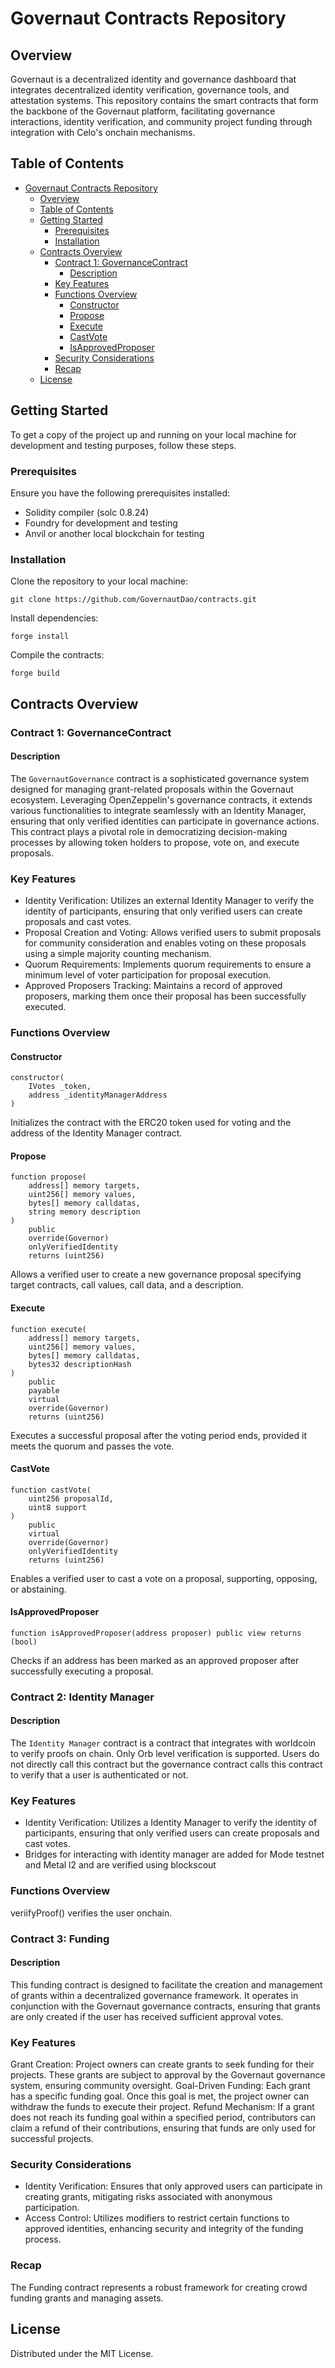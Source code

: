 # Governaut Contracts Repository

## Overview

Governaut is a decentralized identity and governance dashboard that integrates decentralized identity verification, governance tools, and attestation systems. This repository contains the smart contracts that form the backbone of the Governaut platform, facilitating governance interactions, identity verification, and community project funding through integration with Celo's onchain mechanisms.

## Table of Contents

- [Governaut Contracts Repository](#governaut-contracts-repository)
  - [Overview](#overview)
  - [Table of Contents](#table-of-contents)
  - [Getting Started](#getting-started)
    - [Prerequisites](#prerequisites)
    - [Installation](#installation)
  - [Contracts Overview](#contracts-overview)
    - [Contract 1: GovernanceContract](#contract-1-governancecontract)
      - [Description](#description)
    - [Key Features](#key-features)
    - [Functions Overview](#functions-overview)
      - [Constructor](#constructor)
      - [Propose](#propose)
      - [Execute](#execute)
      - [CastVote](#castvote)
      - [IsApprovedProposer](#isapprovedproposer)
    - [Security Considerations](#security-considerations)
    - [Recap](#recap)
  - [License](#license)

## Getting Started

To get a copy of the project up and running on your local machine for development and testing purposes, follow these steps.

### Prerequisites

Ensure you have the following prerequisites installed:

- Solidity compiler (solc 0.8.24)
- Foundry for development and testing
- Anvil or another local blockchain for testing

### Installation

Clone the repository to your local machine:

`git clone https://github.com/GovernautDao/contracts.git`

Install dependencies:

`forge install`

Compile the contracts:

`forge build`


## Contracts Overview

### Contract 1: GovernanceContract

#### Description

The `GovernautGovernance` contract is a sophisticated governance system designed for managing grant-related proposals within the Governaut ecosystem. Leveraging OpenZeppelin's governance contracts, it extends various functionalities to integrate seamlessly with an Identity Manager, ensuring that only verified identities can participate in governance actions. This contract plays a pivotal role in democratizing decision-making processes by allowing token holders to propose, vote on, and execute proposals.

### Key Features

- Identity Verification: Utilizes an external Identity Manager to verify the identity of participants, ensuring that only verified users can create proposals and cast votes.
- Proposal Creation and Voting: Allows verified users to submit proposals for community consideration and enables voting on these proposals using a simple majority counting mechanism.
- Quorum Requirements: Implements quorum requirements to ensure a minimum level of voter participation for proposal execution.
- Approved Proposers Tracking: Maintains a record of approved proposers, marking them once their proposal has been successfully executed.

### Functions Overview

#### Constructor

```
constructor(
    IVotes _token,
    address _identityManagerAddress
)
```

Initializes the contract with the ERC20 token used for voting and the address of the Identity Manager contract.

#### Propose

```
function propose(
    address[] memory targets,
    uint256[] memory values,
    bytes[] memory calldatas,
    string memory description
)
    public
    override(Governor)
    onlyVerifiedIdentity
    returns (uint256)
```

Allows a verified user to create a new governance proposal specifying target contracts, call values, call data, and a description.

#### Execute

```
function execute(
    address[] memory targets,
    uint256[] memory values,
    bytes[] memory calldatas,
    bytes32 descriptionHash
)
    public
    payable
    virtual
    override(Governor)
    returns (uint256)
```

Executes a successful proposal after the voting period ends, provided it meets the quorum and passes the vote.

#### CastVote

```
function castVote(
    uint256 proposalId,
    uint8 support
)
    public
    virtual
    override(Governor)
    onlyVerifiedIdentity
    returns (uint256)
```

Enables a verified user to cast a vote on a proposal, supporting, opposing, or abstaining.

#### IsApprovedProposer

```
function isApprovedProposer(address proposer) public view returns (bool)
```

Checks if an address has been marked as an approved proposer after successfully executing a proposal.

### Contract 2: Identity Manager

#### Description

The `Identity Manager` contract is a contract that integrates with worldcoin to verify proofs on chain. Only Orb level verification is supported. Users do not directly call this contract but the governance contract calls this contract to verify that a user is authenticated or not.

### Key Features

- Identity Verification: Utilizes a Identity Manager to verify the identity of participants, ensuring that only verified users can create proposals and cast votes.
- Bridges for interacting with identity manager are added for  Mode testnet and Metal l2 and are verified using blockscout

### Functions Overview
veriifyProof() verifies the user onchain.

### Contract 3: Funding

#### Description

This funding contract is designed to facilitate the creation and management of grants within a decentralized governance framework. It operates in conjunction with the Governaut governance contracts, ensuring that grants are only created if the user has received sufficient approval votes.



### Key Features

Grant Creation:
Project owners can create grants to seek funding for their projects. These grants are subject to approval by the Governaut governance system, ensuring community oversight.
Goal-Driven Funding:
Each grant has a specific funding goal. Once this goal is met, the project owner can withdraw the funds to execute their project.
Refund Mechanism:
If a grant does not reach its funding goal within a specified period, contributors can claim a refund of their contributions, ensuring that funds are only used for successful projects.


### Security Considerations

- Identity Verification: Ensures that only approved users can participate in creating grants, mitigating risks associated with anonymous participation.
- Access Control: Utilizes modifiers to restrict certain functions to approved identities, enhancing security and integrity of the funding process.

### Recap

The Funding contract represents a robust framework for creating crowd funding grants and managing assets.
## License

Distributed under the MIT License.

